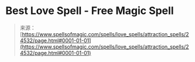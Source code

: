<!--yml

category: 未分类

date: 2024-06-12 19:10:31

-->

# Best Love Spell - Free Magic Spell

> 来源：[https://www.spellsofmagic.com/spells/love_spells/attraction_spells/24532/page.html#0001-01-01](https://www.spellsofmagic.com/spells/love_spells/attraction_spells/24532/page.html#0001-01-01)

